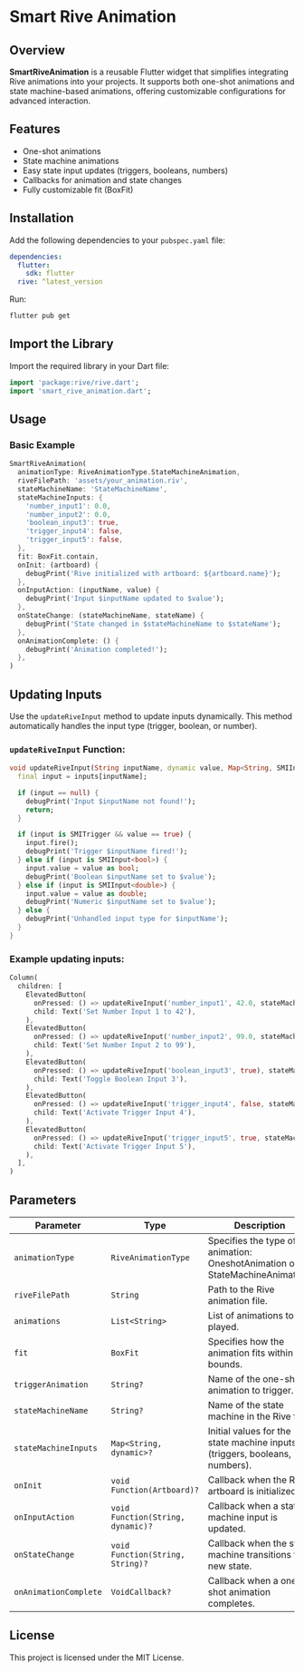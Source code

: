 # Smart Rive Animation

## Overview

**SmartRiveAnimation** is a reusable Flutter widget that simplifies integrating Rive animations into your projects. It supports both one-shot animations and state machine-based animations, offering customizable configurations for advanced interaction.

## Features

- One-shot animations
- State machine animations
- Easy state input updates (triggers, booleans, numbers)
- Callbacks for animation and state changes
- Fully customizable fit (BoxFit)

## Installation

Add the following dependencies to your `pubspec.yaml` file:

```yaml
dependencies:
  flutter:
    sdk: flutter
  rive: ^latest_version
```

Run:

```bash
flutter pub get
```

## Import the Library

Import the required library in your Dart file:

```dart
import 'package:rive/rive.dart';
import 'smart_rive_animation.dart';
```

## Usage

### Basic Example

```dart
SmartRiveAnimation(
  animationType: RiveAnimationType.StateMachineAnimation,
  riveFilePath: 'assets/your_animation.riv',
  stateMachineName: 'StateMachineName',
  stateMachineInputs: {
    'number_input1': 0.0, 
    'number_input2': 0.0,
    'boolean_input3': true,
    'trigger_input4': false,
    'trigger_input5': false,
  },
  fit: BoxFit.contain,
  onInit: (artboard) {
    debugPrint('Rive initialized with artboard: ${artboard.name}');
  },
  onInputAction: (inputName, value) {
    debugPrint('Input $inputName updated to $value');
  },
  onStateChange: (stateMachineName, stateName) {
    debugPrint('State changed in $stateMachineName to $stateName');
  },
  onAnimationComplete: () {
    debugPrint('Animation completed!');
  },
)
```

## Updating Inputs

Use the `updateRiveInput` method to update inputs dynamically. This method automatically handles the input type (trigger, boolean, or number).

### `updateRiveInput` Function:

```dart
void updateRiveInput(String inputName, dynamic value, Map<String, SMIInput> inputs) {
  final input = inputs[inputName];

  if (input == null) {
    debugPrint('Input $inputName not found!');
    return;
  }

  if (input is SMITrigger && value == true) {
    input.fire();
    debugPrint('Trigger $inputName fired!');
  } else if (input is SMIInput<bool>) {
    input.value = value as bool;
    debugPrint('Boolean $inputName set to $value');
  } else if (input is SMIInput<double>) {
    input.value = value as double;
    debugPrint('Numeric $inputName set to $value');
  } else {
    debugPrint('Unhandled input type for $inputName');
  }
}
```

### Example updating inputs:

```dart
Column(
  children: [
    ElevatedButton(
      onPressed: () => updateRiveInput('number_input1', 42.0, stateMachineInputs),
      child: Text('Set Number Input 1 to 42'),
    ),
    ElevatedButton(
      onPressed: () => updateRiveInput('number_input2', 99.0, stateMachineInputs),
      child: Text('Set Number Input 2 to 99'),
    ),
    ElevatedButton(
      onPressed: () => updateRiveInput('boolean_input3', true), stateMachineInputs),
      child: Text('Toggle Boolean Input 3'),
    ),
    ElevatedButton(
      onPressed: () => updateRiveInput('trigger_input4', false, stateMachineInputs),
      child: Text('Activate Trigger Input 4'),
    ),
    ElevatedButton(
      onPressed: () => updateRiveInput('trigger_input5', true, stateMachineInputs),
      child: Text('Activate Trigger Input 5'),
    ),
  ],
)
```

## Parameters

| Parameter             | Type                               | Description                                                                 | Required |
|-----------------------|------------------------------------|-----------------------------------------------------------------------------|----------|
| `animationType`       | `RiveAnimationType`               | Specifies the type of animation: OneshotAnimation or StateMachineAnimation. | Yes      |
| `riveFilePath`        | `String`                          | Path to the Rive animation file.                                           | Yes      |
| `animations`          | `List<String>`                    | List of animations to be played.                                           | Yes      |
| `fit`                 | `BoxFit`                          | Specifies how the animation fits within its bounds.                        | Yes      |
| `triggerAnimation`    | `String?`                         | Name of the one-shot animation to trigger.                                 | No       |
| `stateMachineName`    | `String?`                         | Name of the state machine in the Rive file.                                | No       |
| `stateMachineInputs`  | `Map<String, dynamic>?`           | Initial values for the state machine inputs (triggers, booleans, numbers). | No       |
| `onInit`              | `void Function(Artboard)?`        | Callback when the Rive artboard is initialized.                            | No       |
| `onInputAction`       | `void Function(String, dynamic)?` | Callback when a state machine input is updated.                            | No       |
| `onStateChange`       | `void Function(String, String)?`  | Callback when the state machine transitions to a new state.                | No       |
| `onAnimationComplete` | `VoidCallback?`                   | Callback when a one-shot animation completes.                              | No       |

## License

This project is licensed under the MIT License.
